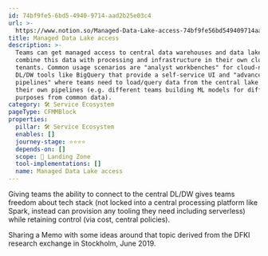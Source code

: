 ```yaml
---
id: 74bf9fe5-6bd5-4940-9714-aad2b25e03c4
url: >-
  https://www.notion.so/Managed-Data-Lake-access-74bf9fe56bd549409714aad2b25e03c4
title: Managed Data Lake access
description: >-
  Teams can get managed access to central data warehouses and data lakes to
  combine this data with processing and infrastructure in their own cloud
  tenants. Common usage scenarios are "analyst workbenches" for cloud-native
  DL/DW tools like BigQuery that provide a self-service UI and "advanced data
  pipelines" where teams need to load/query data from the central lake into
  their own pipelines (e.g. different teams building ML models for different
  purposes from common data). 
category: 🛠 Service Ecosystem
pageType: CFMMBlock
properties:
  pillar: 🛠 Service Ecosystem
  enables: []
  journey-stage: ⭐️⭐️⭐️⭐️
  depends-on: []
  scope: 🛬 Landing Zone
  tool-implementations: []
  name: Managed Data Lake access
---
```


Giving teams the ability to connect to the central DL/DW gives teams freedom about tech stack (not locked into a central processing platform like Spark, instead can provision any tooling they need including serverless) while retaining control (via cost, central policies).



Sharing a Memo with some ideas around that topic derived from the DFKI research exchange in Stockholm, June 2019.

<!-- unsupported block type: file -->